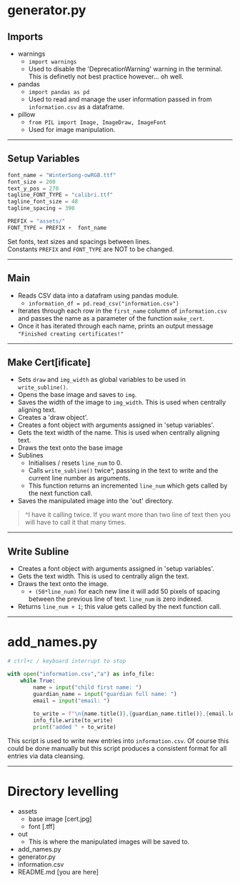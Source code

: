 # generator.py

## Imports

- warnings
    - `import warnings`
    - Used to disable the 'DeprecationWarning' warning in the terminal. This is definetly not best practice however... oh well.
- pandas
    - `import pandas as pd`
    - Used to read and manage the user information passed in from `information.csv` as a dataframe.
- pillow
    - `from PIL import Image, ImageDraw, ImageFont`
    - Used for image manipulation.

---

## Setup Variables

```py
font_name = "WinterSong-owRGB.ttf"
font_size = 200
text_y_pos = 270
tagline_FONT_TYPE = "calibri.ttf"
tagline_font_size = 48
tagline_spacing = 390

PREFIX = "assets/"
FONT_TYPE = PREFIX +  font_name
```

Set fonts, text sizes and spacings between lines. <br>
Constants `PREFIX` and `FONT_TYPE` are NOT to be changed.

--- 

## Main

- Reads CSV data into a datafram using pandas module.
    - `information_df = pd.read_csv("information.csv")`
- Iterates through each row in the `first_name` column of `information.csv` and passes the name as a parameter of the function `make_cert`.
- Once it has iterated through each name, prints an output message `"Finished creating certificates!"`

---

## Make Cert[ificate]

- Sets `draw` and `img_width` as global variables to be used in `write_subline()`.
- Opens the base image and saves to `img`.
- Saves the width of the image to `img_width`. This is used when centrally aligning text.
- Creates a 'draw object'.
- Creates a font object with arguments assigned in 'setup variables'.
- Gets the text width of the name. This is used when centrally aligning text.
- Draws the text onto the base image
- Sublines
    - Initialises / resets `line_num` to 0.
    - Calls `write_subline()` twice^, passing in the text to write and the current line number as arguments.
    - This function returns an incremented `line_num` which gets called by the next function call.
- Saves the manipulated image into the 'out' directory.

> ^I have it calling twice. If you want more than two line of text then you will have to call it that many times.

--- 

## Write Subline

- Creates a font object with arguments assigned in 'setup variables'.
- Gets the text width. This is used to centrally align the text.
- Draws the text onto the image.
    - `+ (50*line_num)` for each new line it will add 50 pixels of spacing between the previous line of text. `line_num` is zero indexed.
- Returns `line_num + 1`; this value gets called by the next function call.

---

# add_names.py

```py
# ctrl+c / keyboard interrupt to stop

with open("information.csv","a") as info_file:
    while True:
        name = input("child first name: ")
        guardian_name = input("guardian full name: ")
        email = input("email: ")
            
        to_write = f"\n{name.title()},{guardian_name.title()},{email.lower()},"
        info_file.write(to_write)
        print("added " + to_write)
```

This script is used to write new entries into `information.csv`. Of course this could be done manually but this script produces a consistent format for all entries via data cleansing.

---

# Directory levelling

- assets
    - base image [cert.jpg]
    - font [.tff]
- out
    - This is where the manipulated images will be saved to.
- add_names.py
- generator.py
- information.csv
- README.md [you are here]
